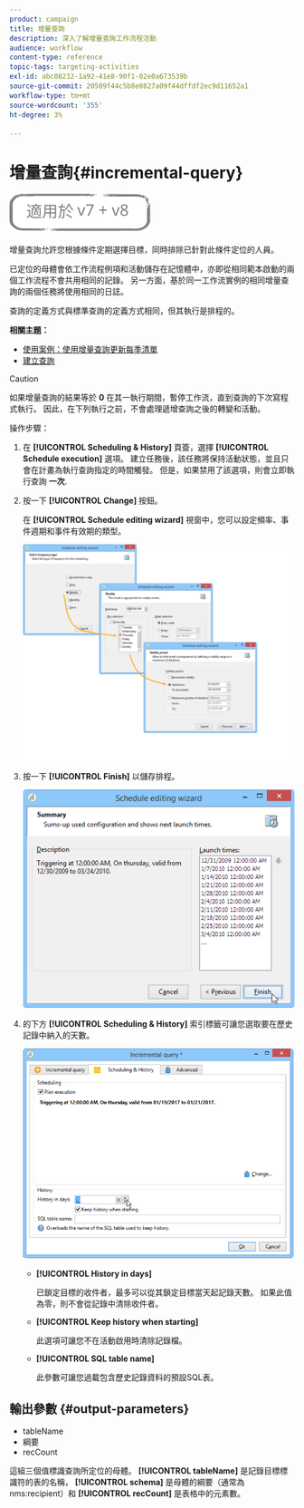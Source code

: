 ```yaml
---
product: campaign
title: 增量查詢
description: 深入了解增量查詢工作流程活動
audience: workflow
content-type: reference
topic-tags: targeting-activities
exl-id: abc08232-1a92-41e8-90f1-02e0a673539b
source-git-commit: 20509f44c5b8e0827a09f44dffdf2ec9d11652a1
workflow-type: tm+mt
source-wordcount: '355'
ht-degree: 3%

---
```


# 增量查詢{#incremental-query}

![](../../assets/common.svg)

增量查詢允許您根據條件定期選擇目標，同時排除已針對此條件定位的人員。

已定位的母體會依工作流程例項和活動儲存在記憶體中，亦即從相同範本啟動的兩個工作流程不會共用相同的記錄。 另一方面，基於同一工作流實例的相同增量查詢的兩個任務將使用相同的日誌。

查詢的定義方式與標準查詢的定義方式相同，但其執行是排程的。

**相關主題：**

* [使用案例：使用增量查詢更新每季清單](quarterly-list-update.md)
* [建立查詢](query.md#creating-a-query)

>[!CAUTION]
>
>如果增量查詢的結果等於 **0** 在其一執行期間，暫停工作流，直到查詢的下次寫程式執行。 因此，在下列執行之前，不會處理遞增查詢之後的轉變和活動。

操作步驟：

1. 在 **[!UICONTROL Scheduling & History]** 頁簽，選擇 **[!UICONTROL Schedule execution]** 選項。 建立任務後，該任務將保持活動狀態，並且只會在計畫為執行查詢指定的時間觸發。 但是，如果禁用了該選項，則會立即執行查詢 **一次**.
1. 按一下 **[!UICONTROL Change]** 按鈕。

   在 **[!UICONTROL Schedule editing wizard]** 視窗中，您可以設定頻率、事件週期和事件有效期的類型。

   ![](assets/s_user_segmentation_wizard_11.png)

1. 按一下 **[!UICONTROL Finish]** 以儲存排程。

   ![](assets/s_user_segmentation_wizard_valid.png)

1. 的下方 **[!UICONTROL Scheduling & History]** 索引標籤可讓您選取要在歷史記錄中納入的天數。

   ![](assets/edit_request_inc.png)

   * **[!UICONTROL History in days]**

      已鎖定目標的收件者，最多可以從其鎖定目標當天起記錄天數。 如果此值為零，則不會從記錄中清除收件者。

   * **[!UICONTROL Keep history when starting]**

      此選項可讓您不在活動啟用時清除記錄檔。

   * **[!UICONTROL SQL table name]**

      此參數可讓您過載包含歷史記錄資料的預設SQL表。

## 輸出參數 {#output-parameters}

* tableName
* 綱要
* recCount

這組三個值標識查詢所定位的母體。 **[!UICONTROL tableName]** 是記錄目標標識符的表的名稱， **[!UICONTROL schema]** 是母體的綱要（通常為nms:recipient）和 **[!UICONTROL recCount]** 是表格中的元素數。
